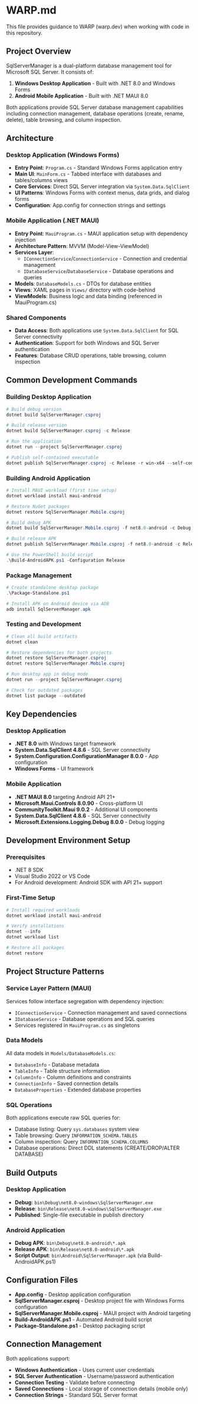 # WARP.md

This file provides guidance to WARP (warp.dev) when working with code in this repository.

## Project Overview

SqlServerManager is a dual-platform database management tool for Microsoft SQL Server. It consists of:

1. **Windows Desktop Application** - Built with .NET 8.0 and Windows Forms
2. **Android Mobile Application** - Built with .NET MAUI 8.0

Both applications provide SQL Server database management capabilities including connection management, database operations (create, rename, delete), table browsing, and column inspection.

## Architecture

### Desktop Application (Windows Forms)
- **Entry Point**: `Program.cs` - Standard Windows Forms application entry
- **Main UI**: `MainForm.cs` - Tabbed interface with databases and tables/columns views
- **Core Services**: Direct SQL Server integration via `System.Data.SqlClient`
- **UI Patterns**: Windows Forms with context menus, data grids, and dialog forms
- **Configuration**: App.config for connection strings and settings

### Mobile Application (.NET MAUI)
- **Entry Point**: `MauiProgram.cs` - MAUI application setup with dependency injection
- **Architecture Pattern**: MVVM (Model-View-ViewModel)
- **Services Layer**: 
  - `IConnectionService`/`ConnectionService` - Connection and credential management
  - `IDatabaseService`/`DatabaseService` - Database operations and queries
- **Models**: `DatabaseModels.cs` - DTOs for database entities
- **Views**: XAML pages in `Views/` directory with code-behind
- **ViewModels**: Business logic and data binding (referenced in MauiProgram.cs)

### Shared Components
- **Data Access**: Both applications use `System.Data.SqlClient` for SQL Server connectivity
- **Authentication**: Support for both Windows and SQL Server authentication
- **Features**: Database CRUD operations, table browsing, column inspection

## Common Development Commands

### Building Desktop Application
```powershell
# Build debug version
dotnet build SqlServerManager.csproj

# Build release version  
dotnet build SqlServerManager.csproj -c Release

# Run the application
dotnet run --project SqlServerManager.csproj

# Publish self-contained executable
dotnet publish SqlServerManager.csproj -c Release -r win-x64 --self-contained true
```

### Building Android Application
```powershell
# Install MAUI workload (first time setup)
dotnet workload install maui-android

# Restore NuGet packages
dotnet restore SqlServerManager.Mobile.csproj

# Build debug APK
dotnet build SqlServerManager.Mobile.csproj -f net8.0-android -c Debug

# Build release APK
dotnet publish SqlServerManager.Mobile.csproj -f net8.0-android -c Release -p:AndroidPackageFormat=apk

# Use the PowerShell build script
.\Build-AndroidAPK.ps1 -Configuration Release
```

### Package Management
```powershell
# Create standalone desktop package
.\Package-Standalone.ps1

# Install APK on Android device via ADB
adb install SqlServerManager.apk
```

### Testing and Development
```powershell
# Clean all build artifacts
dotnet clean

# Restore dependencies for both projects
dotnet restore SqlServerManager.csproj
dotnet restore SqlServerManager.Mobile.csproj

# Run desktop app in debug mode
dotnet run --project SqlServerManager.csproj

# Check for outdated packages
dotnet list package --outdated
```

## Key Dependencies

### Desktop Application
- **.NET 8.0** with Windows target framework
- **System.Data.SqlClient 4.8.6** - SQL Server connectivity
- **System.Configuration.ConfigurationManager 8.0.0** - App configuration
- **Windows Forms** - UI framework

### Mobile Application  
- **.NET MAUI 8.0** targeting Android API 21+
- **Microsoft.Maui.Controls 8.0.90** - Cross-platform UI
- **CommunityToolkit.Maui 9.0.2** - Additional UI components
- **System.Data.SqlClient 4.8.6** - SQL Server connectivity
- **Microsoft.Extensions.Logging.Debug 8.0.0** - Debug logging

## Development Environment Setup

### Prerequisites
- .NET 8 SDK
- Visual Studio 2022 or VS Code
- For Android development: Android SDK with API 21+ support

### First-Time Setup
```powershell
# Install required workloads
dotnet workload install maui-android

# Verify installations
dotnet --info
dotnet workload list

# Restore all packages
dotnet restore
```

## Project Structure Patterns

### Service Layer Pattern (MAUI)
Services follow interface segregation with dependency injection:
- `IConnectionService` - Connection management and saved connections
- `IDatabaseService` - Database operations and SQL queries
- Services registered in `MauiProgram.cs` as singletons

### Data Models
All data models in `Models/DatabaseModels.cs`:
- `DatabaseInfo` - Database metadata
- `TableInfo` - Table structure information  
- `ColumnInfo` - Column definitions and constraints
- `ConnectionInfo` - Saved connection details
- `DatabaseProperties` - Extended database properties

### SQL Operations
Both applications execute raw SQL queries for:
- Database listing: Query `sys.databases` system view
- Table browsing: Query `INFORMATION_SCHEMA.TABLES`
- Column inspection: Query `INFORMATION_SCHEMA.COLUMNS`
- Database operations: Direct DDL statements (CREATE/DROP/ALTER DATABASE)

## Build Outputs

### Desktop Application
- **Debug**: `bin\Debug\net8.0-windows\SqlServerManager.exe`
- **Release**: `bin\Release\net8.0-windows\SqlServerManager.exe`
- **Published**: Single-file executable in publish directory

### Android Application
- **Debug APK**: `bin\Debug\net8.0-android\*.apk`
- **Release APK**: `bin\Release\net8.0-android\*.apk`
- **Script Output**: `bin\Android\SqlServerManager.apk` (via Build-AndroidAPK.ps1)

## Configuration Files

- **App.config** - Desktop application configuration
- **SqlServerManager.csproj** - Desktop project file with Windows Forms configuration
- **SqlServerManager.Mobile.csproj** - MAUI project with Android targeting
- **Build-AndroidAPK.ps1** - Automated Android build script
- **Package-Standalone.ps1** - Desktop packaging script

## Connection Management

Both applications support:
- **Windows Authentication** - Uses current user credentials
- **SQL Server Authentication** - Username/password authentication  
- **Connection Testing** - Validate before connecting
- **Saved Connections** - Local storage of connection details (mobile only)
- **Connection Strings** - Standard SQL Server format
